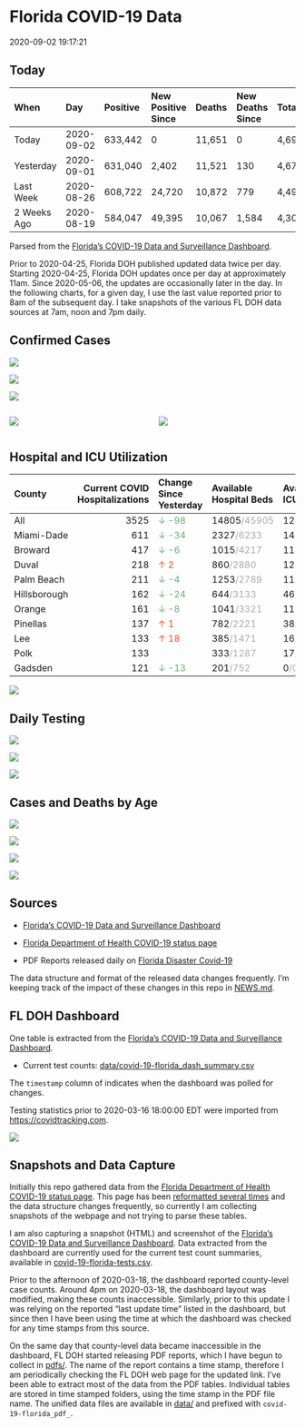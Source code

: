 Florida COVID-19 Data
================
2020-09-02 19:17:21

## Today

| When        | Day        | Positive | New Positive Since | Deaths | New Deaths Since | Total     |
| :---------- | :--------- | :------- | :----------------- | :----- | :--------------- | :-------- |
| Today       | 2020-09-02 | 633,442  | 0                  | 11,651 | 0                | 4,693,802 |
| Yesterday   | 2020-09-01 | 631,040  | 2,402              | 11,521 | 130              | 4,675,866 |
| Last Week   | 2020-08-26 | 608,722  | 24,720             | 10,872 | 779              | 4,492,818 |
| 2 Weeks Ago | 2020-08-19 | 584,047  | 49,395             | 10,067 | 1,584            | 4,306,239 |

Parsed from the [Florida’s COVID-19 Data and Surveillance
Dashboard](https://fdoh.maps.arcgis.com/apps/opsdashboard/index.html#/8d0de33f260d444c852a615dc7837c86).

Prior to 2020-04-25, Florida DOH published updated data twice per day.
Starting 2020-04-25, Florida DOH updates once per day at approximately
11am. Since 2020-05-06, the updates are occasionally later in the day.
In the following charts, for a given day, I use the last value reported
prior to 8am of the subsequent day. I take snapshots of the various FL
DOH data sources at 7am, noon and 7pm daily.

## Confirmed Cases

![](plots/covid-19-florida-daily-test-changes.png)

![](plots/covid-19-florida-deaths-by-day.png)

![](plots/covid-19-florida-county-top-6.png)

<div class="columns">

<div class="column is-full-mobile">

![](plots/covid-19-florida-testing.png)

</div>

<div class="column is-full-mobile">

![](plots/covid-19-florida-total-positive.png)

</div>

</div>

## Hospital and ICU Utilization

| County       | Current COVID Hospitalizations | Change Since Yesterday                    | Available Hospital Beds                      | Available ICU Beds                         |
| :----------- | -----------------------------: | :---------------------------------------- | :------------------------------------------- | :----------------------------------------- |
| All          |                           3525 | <span style="color: #6BAA75">↓ -98</span> | 14805<span style="color: #aaa">/45905</span> | 1241<span style="color: #aaa">/4754</span> |
| Miami-Dade   |                            611 | <span style="color: #6BAA75">↓ -34</span> | 2327<span style="color: #aaa">/6233</span>   | 145<span style="color: #aaa">/791</span>   |
| Broward      |                            417 | <span style="color: #6BAA75">↓ -6</span>  | 1015<span style="color: #aaa">/4217</span>   | 112<span style="color: #aaa">/373</span>   |
| Duval        |                            218 | <span style="color: #EC4E20">↑ 2</span>   | 860<span style="color: #aaa">/2880</span>    | 124<span style="color: #aaa">/323</span>   |
| Palm Beach   |                            211 | <span style="color: #6BAA75">↓ -4</span>  | 1253<span style="color: #aaa">/2789</span>   | 119<span style="color: #aaa">/282</span>   |
| Hillsborough |                            162 | <span style="color: #6BAA75">↓ -24</span> | 644<span style="color: #aaa">/3133</span>    | 46<span style="color: #aaa">/321</span>    |
| Orange       |                            161 | <span style="color: #6BAA75">↓ -8</span>  | 1041<span style="color: #aaa">/3321</span>   | 113<span style="color: #aaa">/259</span>   |
| Pinellas     |                            137 | <span style="color: #EC4E20">↑ 1</span>   | 782<span style="color: #aaa">/2221</span>    | 38<span style="color: #aaa">/254</span>    |
| Lee          |                            133 | <span style="color: #EC4E20">↑ 18</span>  | 385<span style="color: #aaa">/1471</span>    | 16<span style="color: #aaa">/123</span>    |
| Polk         |                            133 |                                           | 333<span style="color: #aaa">/1287</span>    | 17<span style="color: #aaa">/128</span>    |
| Gadsden      |                            121 | <span style="color: #6BAA75">↓ -13</span> | 201<span style="color: #aaa">/752</span>     | 0<span style="color: #aaa">/0</span>       |

![](plots/covid-19-florida-icu-usage.png)

## Daily Testing

![](plots/covid-19-florida-tests-per-case.png)

<!-- ![](plots/covid-19-florida-change-new-cases.png) -->

![](plots/covid-19-florida-tests-percent-positive.png)

![](plots/covid-19-florida-test-and-case-growth.png)

## Cases and Deaths by Age

![](plots/covid-19-florida-weekly-events-by-age.png)

![](plots/covid-19-florida-age.png)

![](plots/covid-19-florida-age-deaths.png)

![](plots/covid-19-florida-age-sex.png)

## Sources

  - [Florida’s COVID-19 Data and Surveillance
    Dashboard](https://fdoh.maps.arcgis.com/apps/opsdashboard/index.html#/8d0de33f260d444c852a615dc7837c86)

  - [Florida Department of Health COVID-19 status
    page](http://www.floridahealth.gov/diseases-and-conditions/COVID-19/)

  - PDF Reports released daily on [Florida Disaster
    Covid-19](http://www.floridahealth.gov/diseases-and-conditions/COVID-19/)

The data structure and format of the released data changes frequently.
I’m keeping track of the impact of these changes in this repo in
[NEWS.md](NEWS.md).

## FL DOH Dashboard

One table is extracted from the [Florida’s COVID-19 Data and
Surveillance
Dashboard](https://fdoh.maps.arcgis.com/apps/opsdashboard/index.html#/8d0de33f260d444c852a615dc7837c86).

  - Current test counts:
    [data/covid-19-florida\_dash\_summary.csv](data/covid-19-florida_dash_summary.csv)

The `timestamp` column of indicates when the dashboard was polled for
changes.

Testing statistics prior to 2020-03-16 18:00:00 EDT were imported from
<https://covidtracking.com>.

![](screenshots/fodh_maps_arcgis_com__apps__opsdashboard.png)

## Snapshots and Data Capture

Initially this repo gathered data from the [Florida Department of Health
COVID-19 status
page](http://www.floridahealth.gov/diseases-and-conditions/COVID-19/).
This page has been [reformatted several
times](screenshots/floridahealth_gov__diseases-and-conditions__COVID-19.png)
and the data structure changes frequently, so currently I am collecting
snapshots of the webpage and not trying to parse these tables.

I am also capturing a snapshot (HTML) and screenshot of the [Florida’s
COVID-19 Data and Surveillance
Dashboard](https://fdoh.maps.arcgis.com/apps/opsdashboard/index.html#/8d0de33f260d444c852a615dc7837c86).
Data extracted from the dashboard are currently used for the current
test count summaries, available in
[covid-19-florida-tests.csv](covid-19-florida-tests.csv).

Prior to the afternoon of 2020-03-18, the dashboard reported
county-level case counts. Around 4pm on 2020-03-18, the dashboard layout
was modified, making these counts inaccessible. Similarly, prior to this
update I was relying on the reported “last update time” listed in the
dashboard, but since then I have been using the time at which the
dashboard was checked for any time stamps from this source.

On the same day that county-level data became inaccessible in the
dashboard, FL DOH started releasing PDF reports, which I have begun to
collect in [pdfs/](pdfs/). The name of the report contains a time stamp,
therefore I am periodically checking the FL DOH web page for the updated
link. I’ve been able to extract most of the data from the PDF tables.
Individual tables are stored in time stamped folders, using the time
stamp in the PDF file name. The unified data files are available in
[data/](data/) and prefixed with `covid-19-florida_pdf_`.
